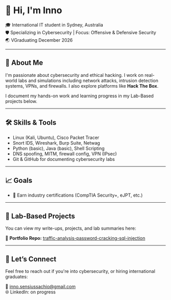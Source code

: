 # 👋 Hi, I'm Inno

🎓 International IT student in Sydney, Australia  
🛡️ Specializing in Cybersecurity | Focus: Offensive & Defensive Security  
🌏 VGraduating December 2026  

---

## 🧠 About Me  
I'm passionate about cybersecurity and ethical hacking. I work on real-world labs and simulations including network attacks, intrusion detection systems, VPNs, and firewalls. I also explore platforms like **Hack The Box**. 

I document my hands-on work and learning progress in my Lab-Based projects below.  

---

## 🛠️ Skills & Tools  
- Linux (Kali, Ubuntu), Cisco Packet Tracer  
- Snort IDS, Wireshark, Burp Suite, Netwag  
- Python (basic), Java (basic), Shell Scripting  
- DNS spoofing, MITM, firewall config, VPN (IPsec)  
- Git & GitHub for documenting cybersecurity labs  

---

## 📈 Goals  
- 🧠 Earn industry certifications (CompTIA Security+, eJPT, etc.)  

---

## 🧪 Lab-Based Projects  
You can view my write-ups, projects, and lab summaries here:

🔗 **Portfolio Repo:** [traffic-analysis-password-cracking-sql-injection](https://github.com/Inno2007/traffic-analysis-password-cracking-sql-injection)   

---

## 🤝 Let’s Connect  
Feel free to reach out if you're into cybersecurity, or hiring international graduates:

📧 inno.sensiussachio@gmail.com  
🌐 LinkedIn: on progress
